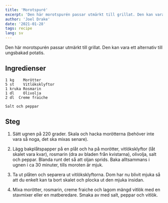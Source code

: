 ```yaml
---
title: 'Morotspuré'
excerpt: 'Den här morotspurén passar utmärkt till grillat. Den kan vara ett alternativ till ungsbakad potatis.'
author: 'Joel Drake'
date: '2021-01-28'
tags: recipe
lang: sv
---
```


Den här morotspurén passar utmärkt till grillat. Den kan vara ett alternativ till ungsbakad potatis.

## Ingredienser

```
1 kg    Morötter
5 st    Vitlöksklyftor
1 kruka Rosmarin
1 dl    Olivolja
2 dl  Creme fraiche

Salt och peppar
```

## Steg

1. Sätt ugnen på 220 grader. Skala och hacka morötterna (behöver inte vara så noga, det ska mixas senare).

2. Lägg bakplåtspapper på en plåt och ha på morötter, vitlöksklyftor (låt skalet vara kvar), rosmarin (dra av bladen från kvistarna), olivolja, salt och peppar. Blanda runt det så att oljan sprids. Baka alltsammans i ugnen i ca 30 minuter, tills moroten är mjuk.

3. Ta ut plåten och separera ut vitlöksklyftorna. Dom har nu blivit mjuka så att du enkelt kan ta bort skalet och plocka ut den mjuka insidan.

4. Mixa morötter, rosmarin, creme fraiche och lagom mängd vitlök med en stavmixer eller en matberedare. Smaka av med salt, peppar och vitlök.
